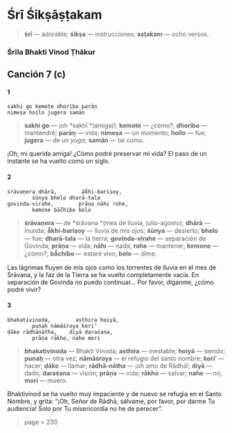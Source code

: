 # Śrī Śikṣāṣṭakam

> **śrī** — adorable; **śikṣa** — instrucciones; **aṣṭakam** — ocho versos.

### Śrīla Bhakti Vinod Ṭhākur

## Canción 7 (c)

#### 1

    sakhi go kemote dhoribo parāṇ
    nimeṣa hoilo jugera samān

> **sakhi go** — ¡oh *sakhī *(amiga)!; **kemote** — ¿cómo?; **dhoribo** — mantendré; **parāṇ** — vida; **nimeṣa** — un momento; **hoilo** — fue; **jugera** — de un *yuga*; **samān** — tal como.

¡Oh, mi querida amiga! ¿Cómo podré preservar mi vida? El paso de un instante se ha vuelto como un siglo.

#### 2

    śrāvaṇera dhārā,        ā̐khi-bariṣoy,
            śūnya bhelo dharā-tala
    govinda-virahe,        prāṇa nāhi rohe,
            kemone bā̐chibo bolo

> **śrāvaṇera** — de *śrāvana *(mes de lluvia, julio-agosto); **dhārā** — inunda; **ā̐khi-bariṣoy** — lluvia de mis ojos; **śūnya** — desierto; **bhelo** — fue; **dharā-tala** — la tierra; **govinda-virahe** — separación de Govinda; **prāṇa** — vida; **nāhi** — nada; **rohe** — mantener; **kemone** — ¿cómo?; **bā̐chibo** — estaré vivo; **bolo** — díme.

Las lágrimas fluyen de mis ojos como los torrentes de lluvia en el mes de Śrāvana, y la faz de la Tierra se ha vuelto completamente vacía. En separación de Govinda no puedo continuar... Por favor, díganme, ¿cómo podré vivir?

#### 3

    bhakativinoda,        asthira hoiyā,
            punaḥ nāmāśroya kori’
    ḍāke rādhānātha,    diyā daraśana,
            prāṇa rākho, nahe mori

> **bhakativinoda** — Bhakti Vinoda; **asthira** — inestable; **hoiyā** — siendo; **punaḥ** — otra vez; **nāmāśroya** — el refugio del santo nombre; **kori’** — hacer; **ḍāke** — llamar; **rādhā-nātha** — ¡oh amo de Rādhā!; **diyā** — dado; **daraśana** — visión; **prāṇa** — vida; **rākho** — salvar; **nahe** — no; **mori** — muero.

Bhaktivinod se ha vuelto muy impaciente y de nuevo se refugia en el Santo Nombre, y grita: “¡Oh, Señor de Rādhā, sálvame, por favor, por darme Tu audiencia! Solo por Tu misericordia no he de perecer”.


> page = 230
